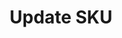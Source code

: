 ---
title: Update SKU
type: endpoint
category: 639ba2628407100061f5faac
slug: update-sku
parentDoc: 639ba2658407100061f5fab9
hidden: false
order: 13
---